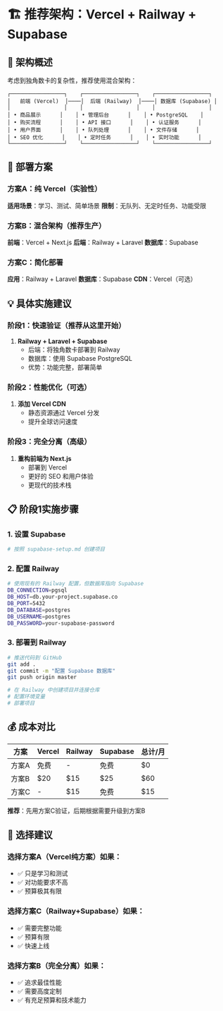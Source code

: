 # 🏗️ 推荐架构：Vercel + Railway + Supabase

## 🎯 架构概述

考虑到独角数卡的复杂性，推荐使用混合架构：

```
┌─────────────────┐    ┌─────────────────┐    ┌─────────────────┐
│   前端 (Vercel)  │────│  后端 (Railway)  │────│ 数据库 (Supabase) │
│                 │    │                 │    │                 │
│ • 商品展示      │    │ • 管理后台      │    │ • PostgreSQL    │
│ • 购买流程      │    │ • API 接口      │    │ • 认证服务      │
│ • 用户界面      │    │ • 队列处理      │    │ • 文件存储      │
│ • SEO 优化      │    │ • 定时任务      │    │ • 实时功能      │
└─────────────────┘    └─────────────────┘    └─────────────────┘
```

## 🚀 部署方案

### 方案A：纯 Vercel（实验性）
**适用场景**：学习、测试、简单场景
**限制**：无队列、无定时任务、功能受限

### 方案B：混合架构（推荐生产）
**前端**：Vercel + Next.js
**后端**：Railway + Laravel
**数据库**：Supabase

### 方案C：简化部署
**应用**：Railway + Laravel
**数据库**：Supabase
**CDN**：Vercel（可选）

## 💡 具体实施建议

### 阶段1：快速验证（推荐从这里开始）
1. **Railway + Laravel + Supabase**
   - 后端：将独角数卡部署到 Railway
   - 数据库：使用 Supabase PostgreSQL
   - 优势：功能完整，部署简单

### 阶段2：性能优化（可选）
1. **添加 Vercel CDN**
   - 静态资源通过 Vercel 分发
   - 提升全球访问速度

### 阶段3：完全分离（高级）
1. **重构前端为 Next.js**
   - 部署到 Vercel
   - 更好的 SEO 和用户体验
   - 更现代的技术栈

## 📋 阶段1实施步骤

### 1. 设置 Supabase
```bash
# 按照 supabase-setup.md 创建项目
```

### 2. 配置 Railway
```bash
# 使用现有的 Railway 配置，但数据库指向 Supabase
DB_CONNECTION=pgsql
DB_HOST=db.your-project.supabase.co
DB_PORT=5432
DB_DATABASE=postgres
DB_USERNAME=postgres
DB_PASSWORD=your-supabase-password
```

### 3. 部署到 Railway
```bash
# 推送代码到 GitHub
git add .
git commit -m "配置 Supabase 数据库"
git push origin master

# 在 Railway 中创建项目并连接仓库
# 配置环境变量
# 部署项目
```

## 💰 成本对比

| 方案 | Vercel | Railway | Supabase | 总计/月 |
|------|--------|---------|----------|---------|
| 方案A | 免费 | - | 免费 | $0 |
| 方案B | $20 | $15 | $25 | $60 |
| 方案C | - | $15 | 免费 | $15 |

**推荐**：先用方案C验证，后期根据需要升级到方案B

## 🎯 选择建议

### 选择方案A（Vercel纯方案）如果：
- ✅ 只是学习和测试
- ✅ 对功能要求不高
- ✅ 预算极其有限

### 选择方案C（Railway+Supabase）如果：
- ✅ 需要完整功能
- ✅ 预算有限
- ✅ 快速上线

### 选择方案B（完全分离）如果：
- ✅ 追求最佳性能
- ✅ 需要高度定制
- ✅ 有充足预算和技术能力
